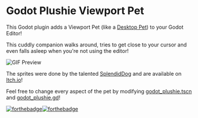 # Godot Plushie Viewport Pet

This Godot plugin adds a Viewport Pet (like a [Desktop Pet](https://itch.io/games/tag-desktop-pet)) to your Godot Editor!

This cuddly companion walks around, tries to get close to your cursor and even falls asleep when you're not using the editor!

![GIF Preview](https://img.itch.zone/aW1hZ2UvMjc5OTIxMS8xNjcxNTMzMC5naWY=/original/%2BziASZ.gif)

The sprites were done by the talented [SplendidDog](https://splendiddog.itch.io/) and are available on [Itch.io](https://splendiddog.itch.io/simply-plush)!

Feel free to change every aspect of the pet by modifying [godot_plushie.tscn](addons/godot_plushie/godot_plushie.tscn) and [godot_plushie.gd](addons/godot_plushie/godot_plushie.gd)!

[![forthebadge](https://forthebadge.com/images/featured/featured-built-with-love.svg)](https://forthebadge.com)[![forthebadge](https://forthebadge.com/images/featured/featured-made-with-crayons.svg)](https://forthebadge.com)